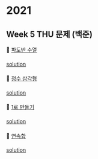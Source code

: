 # 2021
## Week 5 THU 문제 (백준)

👀 [파도반 수열](https://www.acmicpc.net/problem/9461)

#### 

[solution](https://github.com/wishJinit/Algorithm-Acmicp/blob/master/dp/Q9461.java)

####

👀 [정수 삼각형](https://www.acmicpc.net/problem/1932)
#### 

[solution](https://github.com/wishJinit/Algorithm-Acmicp/blob/master/dp/Q1932.java)

#### 

👀 [1로 만들기](https://www.acmicpc.net/problem/1463)
#### 

[solution](https://github.com/wishJinit/Algorithm-Acmicp/blob/master/dp/Q1463.java)
####

👀 [연속합](https://www.acmicpc.net/problem/1912)
#### 

[solution](https://github.com/wishJinit/Algorithm-Acmicp/blob/master/dp/Q1912_2.java)

#### 
